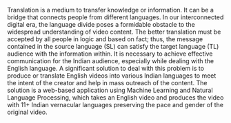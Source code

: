 Translation is a medium to transfer knowledge or information. It can be a bridge that connects people from different languages. In our interconnected digital era, the language divide poses a formidable obstacle to the widespread understanding of video content. The better translation must be accepted by all people in logic and based on fact; thus, the message contained in the source language (SL) can satisfy the target language (TL) audience with the information within. It is necessary to achieve effective communication for the Indian audience, especially while dealing
with the English language. A significant solution to deal with this problem is to produce or translate English videos into various Indian languages to meet the intent of the creator and help in mass outreach of the content. The solution is a web-based application using Machine Learning and Natural Language Processing, which takes an English video and produces the video with 11+ Indian vernacular languages preserving the pace and gender of the original video.

